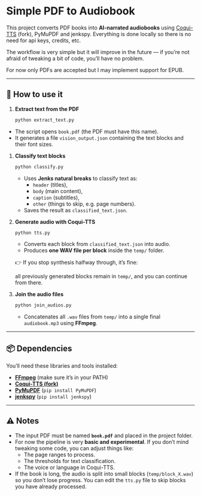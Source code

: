 # Simple PDF to Audiobook

This project converts PDF books into **AI-narrated audiobooks** using [Coqui-TTS](https://github.com/idiap/coqui-ai-TTS) (fork), PyMuPDF and jenkspy. Everything is done
locally so there is no need for api keys, credits, etc.

The workflow is very simple but it will improve in the future — if you’re not afraid of tweaking a bit of code, you’ll have no problem.

For now only PDFs are accepted but I may implement support for EPUB.

---

## 🚀 How to use it

1. **Extract text from the PDF**
   ```bash
   python extract_text.py
   ```

- The script opens `book.pdf` (the PDF must have this name).
- It generates a file `vision_output.json` containing the text blocks and their font sizes.
1. **Classify text blocks**
    
    ```bash
    python classify.py
    ```
    
    - Uses **Jenks natural breaks** to classify text as:
        - `header` (titles),
        - `body` (main content),
        - `caption` (subtitles),
        - `other` (things to skip, e.g. page numbers).
    - Saves the result as `classified_text.json`.
2. **Generate audio with Coqui-TTS**
    
    ```bash
    python tts.py
    ```
    
    - Converts each block from `classified_text.json` into audio.
    - Produces **one WAV file per block** inside the `temp/` folder.
    
    👉 If you stop synthesis halfway through, it’s fine:
    
    all previously generated blocks remain in `temp/`, and you can continue from there.
    
3. **Join the audio files**
    
    ```bash
    python join_audios.py
    
    ```
    
    - Concatenates all `.wav` files from `temp/` into a single final `audiobook.mp3` using **FFmpeg**.

---

## 📦 Dependencies

You’ll need these libraries and tools installed:

- [**FFmpeg**](https://ffmpeg.org/) (make sure it’s in your PATH)
- [**Coqui-TTS (fork)**](https://coqui-tts.readthedocs.io/)
- [**PyMuPDF**](https://pymupdf.readthedocs.io/) (`pip install PyMuPDF`)
- [**jenkspy**](https://pypi.org/project/jenkspy/) (`pip install jenkspy`)

---

## ⚠️ Notes

- The input PDF must be named **`book.pdf`** and placed in the project folder.
- For now the pipeline is very **basic and experimental**. If you don’t mind tweaking some code, you can adjust things like:
    - The page ranges to process.
    - The thresholds for text classification.
    - The voice or language in Coqui-TTS.
- If the book is long, the audio is split into small blocks (`temp/block_X.wav`) so you don’t lose progress. You can edit the `tts.py` file to skip blocks you have already processed.
